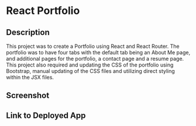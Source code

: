 # React Portfolio

## Description
This project was to create a Portfolio using React and React Router. The portfolio was to have four tabs with the default tab being an About Me page, and additional pages for the portfolio, a contact page and a resume page.  This project also required and updating the CSS of the portfolio using Bootstrap, manual updating of the CSS files and utilizing direct styling within the JSX files. 

## Screenshot

## Link to Deployed App